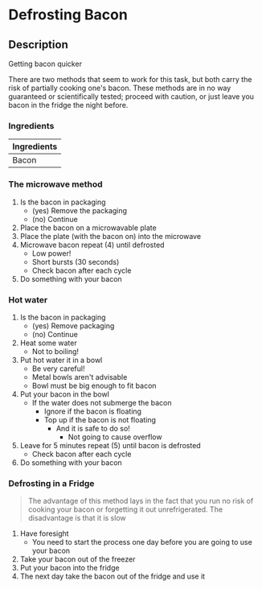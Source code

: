 # Defrosting Bacon

## Description

Getting bacon quicker

There are two methods that seem to work for this task, but both carry the risk of partially cooking one's bacon. These methods are in no way guaranteed or scientifically tested; proceed with caution, or just leave you bacon in the fridge the night before.

### Ingredients

| Ingredients |
|:------------|
| Bacon |

### The microwave method

1. Is the bacon in packaging
	- (yes) Remove the packaging
	- (no) Continue
2. Place the bacon on a microwavable plate
3. Place the plate (with the bacon on) into the microwave
4. Microwave bacon repeat (4) until defrosted
	- Low power!
	- Short bursts (30 seconds)
	- Check bacon after each cycle
5. Do something with your bacon

### Hot water

1. Is the bacon in packaging
	- (yes) Remove packaging
	- (no) Continue
2. Heat some water
	- Not to boiling!
3. Put hot water it in a bowl
	- Be very careful!
	- Metal bowls aren't advisable
	- Bowl must be big enough to fit bacon
4. Put your bacon in the bowl
	- If the water does not submerge the bacon
		- Ignore if the bacon is floating
		- Top up if the bacon is not floating
			- And it is safe to do so!
				- Not going to cause overflow
5. Leave for 5 minutes repeat (5) until bacon is defrosted
	- Check bacon after each cycle
6. Do something with your bacon

### Defrosting in a Fridge
> The advantage of this method lays in the fact that you run no risk of cooking your bacon or forgetting it out unrefrigerated.
> The disadvantage is that it is slow

1. Have foresight
	- You need to start the process one day before you are going to use your bacon
2. Take your bacon out of the freezer
3. Put your bacon into the fridge
4. The next day take the bacon out of the fridge and use it
